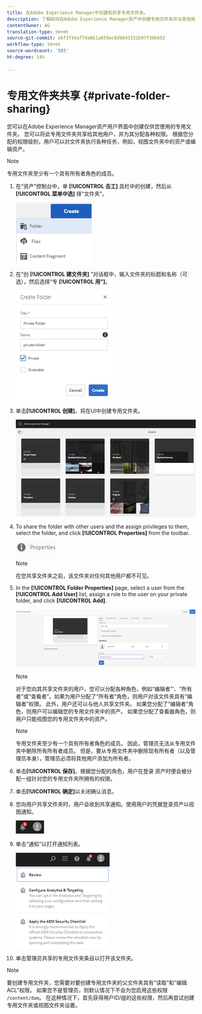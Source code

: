 ```yaml
---
title: 在Adobe Experience Manager中创建和共享专用文件夹。
description: 了解如何在Adobe Experience Manager资产中创建专用文件夹并与其他用户共享该文件夹，以及为他们分配各种权限。
contentOwner: AG
translation-type: tm+mt
source-git-commit: ebf3f34af7da6b1a659ac8d8843152b97f30b652
workflow-type: tm+mt
source-wordcount: '503'
ht-degree: 14%

---
```



# 专用文件夹共享 {#private-folder-sharing}

您可以在Adobe Experience Manager资产用户界面中创建仅供您使用的专用文件夹。 您可以将此专用文件夹共享给其他用户，并为其分配各种权限。 根据您分配的权限级别，用户可以对文件夹执行各种任务，例如，视图文件夹中的资产或编辑资产。

>[!NOTE]
>
>专用文件夹至少有一个具有所有者角色的成员。

1. 在“资产”控制台中，单 **[!UICONTROL 击工]** 具栏中的创建，然后从 **[!UICONTROL 菜单中选]** 择“文件夹”。

   ![创建资产文件夹](assets/Create-folder.png)

1. 在“创 **[!UICONTROL 建文件夹]** ”对话框中，输入文件夹的标题和名称（可选），然后选择“专 **[!UICONTROL 用”]**。

   ![选中“专用”复选框，将文件夹设为专用](assets/private-folder.png)

1. 单击&#x200B;**[!UICONTROL 创建]**。将在UI中创建专用文件夹。

   ![chlimage_1-413](assets/chlimage_1-413.png)

1. To share the folder with other users and the assign privileges to them, select the folder, and click **[!UICONTROL Properties]** from the toolbar.

   ![chlimage_1-414](assets/chlimage_1-414.png)

   >[!NOTE]
   >
   >在您共享文件夹之前，该文件夹对任何其他用户都不可见。

1. In the **[!UICONTROL Folder Properties]** page, select a user from the **[!UICONTROL Add User]** list, assign a role to the user on your private folder, and click **[!UICONTROL Add]**.

   ![chlimage_1-415](assets/chlimage_1-415.png)

   >[!NOTE]
   >
   >对于您向其共享文件夹的用户，您可以分配各种角色，例如“编辑者”‘、“所有者”或“查看者”。如果为用户分配了“所有者”角色，则用户对该文件夹具有“编辑者”权限。 此外，用户还可以与他人共享文件夹。 如果您分配了“编辑者”角色，则用户可以编辑您的专用文件夹中的资产。 如果您分配了查看器角色，则用户只能视图您的专用文件夹中的资产。

   >[!NOTE]
   >
   > 专用文件夹至少有一个具有所有者角色的成员。 因此，管理员无法从专用文件夹中删除所有所有者成员。 但是，要从专用文件夹中删除现有所有者（以及管理员本身），管理员必须将其他用户添加为所有者。

1. 单击&#x200B;**[!UICONTROL 保存]**。根据您分配的角色，用户在登录 资产时便会被分配一组针对您的专用文件夹所拥有的权限。
1. 单击&#x200B;**[!UICONTROL 确定]**&#x200B;以关闭确认消息。
1. 您向用户共享文件夹时，用户会收到共享通知。使用用户的凭据登录资产以视图通知。

   ![chlimage_1-416](assets/chlimage_1-416.png)

1. 单击“通知”以打开通知列表。

   ![通知列表](assets/Assets-Notification.png)

1. 单击管理员共享的专用文件夹条目以打开该文件夹。

>[!NOTE]
>
>要创建专用文件夹，您需要对要创建专用文件夹的父文件夹具有“读取”和“编辑ACL”权限。 如果您不是管理员，则默认情况下不会为您启用这些权限 `/content/dam`。 在这种情况下，首先获得用户ID/组的这些权限，然后再尝试创建专用文件夹或视图文件夹设置。
